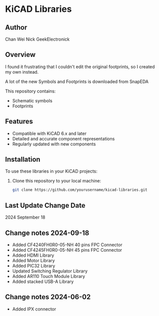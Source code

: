 # KiCAD Libraries


## Author

Chan Wei Nick
GeekElectronick

## Overview

I found it frustrating that I couldn't edit the original footprints, so I created my own instead.

A lot of the new Symbols and Footprints is downloaded from SnapEDA

This repository contains:
- Schematic symbols
- Footprints

## Features

- Compatible with KiCAD 6.x and later
- Detailed and accurate component representations
- Regularly updated with new components

## Installation

To use these libraries in your KiCAD projects:
1. Clone this repository to your local machine:
   ```bash
   git clone https://github.com/yourusername/kicad-libraries.git

## Last Update Change Date

2024 September 18

## Change notes 2024-09-18

- Added CF4240FH0R0-05-NH 40 pins FPC Connector
- Added CF4245FH0R0-05-NH 45 pins FPC Connector
- Added HDMI Library
- Added Motor Library
- Added PIC32 Library
- Updated Switching Regulator Library
- Added AR110 Touch Module Library
- Added stacked USB-A Library

## Change notes 2024-06-02

- Added IPX connector